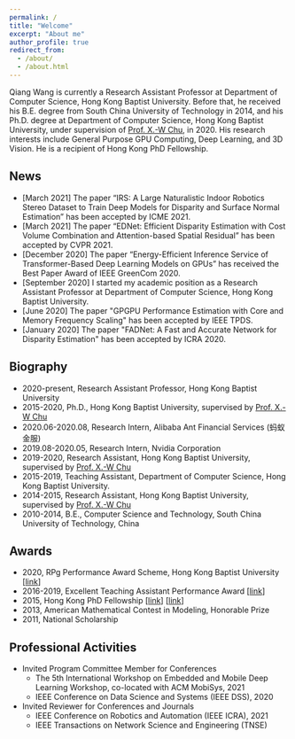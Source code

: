 ```yaml
---
permalink: /
title: "Welcome"
excerpt: "About me"
author_profile: true
redirect_from: 
  - /about/
  - /about.html
---
```



Qiang Wang is currently a Research Assistant Professor at Department of Computer Science, Hong Kong Baptist University. Before that, he received his B.E. degree from South China University of Technology in 2014, and his Ph.D. degree at Department of Computer Science, Hong Kong Baptist University, under supervision of [Prof. X.-W Chu](https://www.comp.hkbu.edu.hk/~chxw/), in 2020. His research interests include General Purpose GPU Computing, Deep Learning, and 3D Vision. He is a recipient of Hong Kong PhD Fellowship.

## News
+ \[March 2021\] The paper “IRS: A Large Naturalistic Indoor Robotics Stereo Dataset to Train Deep Models for Disparity and Surface Normal Estimation” has been accepted by ICME 2021.
+ \[March 2021\] The paper “EDNet: Efficient Disparity Estimation with Cost Volume Combination and Attention-based Spatial Residual” has been accepted by CVPR 2021.
+ \[December 2020\] The paper “Energy-Efficient Inference Service of Transformer-Based Deep Learning Models on GPUs” has received the Best Paper Award of IEEE GreenCom 2020.
+ \[September 2020\] I started my academic position as a Research Assistant Professor at Department of Computer Science, Hong Kong Baptist University.
+ \[June 2020\] The paper "GPGPU Performance Estimation with Core and Memory Frequency Scaling" has been accepted by IEEE TPDS.
+ \[January 2020\] The paper "FADNet: A Fast and Accurate Network for Disparity Estimation" has been accepted by ICRA 2020.

## Biography
+ 2020-present, Research Assistant Professor, Hong Kong Baptist University
+ 2015-2020, Ph.D., Hong Kong Baptist University, supervised by [Prof. X.-W Chu](https://www.comp.hkbu.edu.hk/~chxw/)
+ 2020.06-2020.08, Research Intern, Alibaba Ant Financial Services (蚂蚁金服)
+ 2019.08-2020.05, Research Intern, Nvidia Corporation
+ 2019-2020, Research Assistant, Hong Kong Baptist University, supervised by [Prof. X.-W Chu](https://www.comp.hkbu.edu.hk/~chxw/)
+ 2015-2019, Teaching Assistant, Department of Computer Science, Hong Kong Baptist University.
+ 2014-2015, Research Assistant, Hong Kong Baptist University, supervised by [Prof. X.-W Chu](https://www.comp.hkbu.edu.hk/~chxw/)
+ 2010-2014, B.E., Computer Science and Technology, South China University of Technology, China

## Awards
+ 2020, RPg Performance Award Scheme, Hong Kong Baptist University \[[link](https://www.comp.hkbu.edu.hk/v1/?pid=48)\]
+ 2016-2019, Excellent Teaching Assistant Performance Award \[[link](https://www.comp.hkbu.edu.hk/v1/?pid=48)\]
+ 2015, Hong Kong PhD Fellowship \[[link](https://cerg1.ugc.edu.hk/hkpfs/index.html)\] \[[link](https://www.comp.hkbu.edu.hk/v1/?pid=48)\]
+ 2013, American Mathematical Contest in Modeling, Honorable Prize
+ 2011, National Scholarship

## Professional Activities
+ Invited Program Committee Member for Conferences
    + The 5th International Workshop on Embedded and Mobile Deep Learning Workshop, co-located with ACM MobiSys, 2021
    + IEEE Conference on Data Science and Systems (IEEE DSS), 2020
+ Invited Reviewer for Conferences and Journals 
    + IEEE Conference on Robotics and Automation (IEEE ICRA), 2021
    + IEEE Transactions on Network Science and Engineering (TNSE)

